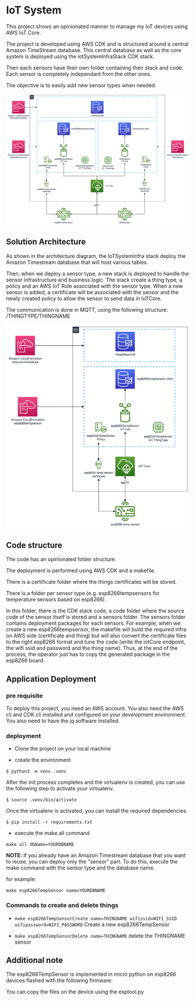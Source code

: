 # IoT System

This project shows an opinionated manner to manage my IoT devices using AWS IoT Core.

The project is developed using AWS CDK and is structured around a central Amazon TimeStream database. This central database as well as the core system is deployed using the iotSystemInfraStack CDK stack.

Then each sensors have their own folder containing their stack and code. Each sensor is completely independant from the other ones.

The objective is to easily add new sensor types when needed.

![Main screen](resources/archifutur.png)


## Solution Architecture

As shown in the architecture diagram, the IoTSystemInfra stack deploy the Amazon Timestream database that will host various tables.

Then, when we deploy a sensor type, a new stack is deployed to handle the sensor infrastructure and business logic. The stack create a thing type, a policy and an AWS IoT Rule associated with the sensor type. When a new sensor is added, a certificate will be associated with the sensor and the newly created policy to allow the sensor to send data in IoTCore.

The communication is done in MQTT, using the following structure: /THINGTYPE/THINGNAME

![Main screen](resources/archi.png)

## Code structure

The code has an opinionated folder structure.

The deployment is performed using AWS CDK and a makefile.

There is a certificate folder where the things certificates will be stored.

There is a folder per sensor type (e.g. esp8266tempsensors for temperature sensors based on esp8266).

In this folder, there is the CDK stack code, a code folder where the source code of the sensor itself is stored and a sensors folder. The sensors folder contains deployment packages for each sensors. For example, when we create a new esp8266tempsensor, the makefile will build the required infra on AWS side (certificate and thing) but will also convert the certificate files to the right esp8266 format and tune the code (write the iotCore endpoint, the wifi ssid and password and the thing name). Thus, at the end of the process, the operator just has to copy the generated package in the esp8266 board.


## Application Deployment

### pre requisite
To deploy this project, you need an AWS account. You also need the AWS cli and CDK cli installed and configured on your development environment. You also need to have the jq software installed.

### deployment

- Clone the project on your local machine

- create the environment
```
$ python3 -m venv .venv
```

After the init process completes and the virtualenv is created, you can use the following
step to activate your virtualenv.

```
$ source .venv/bin/activate
```

Once the virtualenv is activated, you can install the required dependencies.

```
$ pip install -r requirements.txt
```

- execute the make all command

```
make all dbName=YOURDBNAME
```

**NOTE:** If you already have an Amazon Timestream database that you want to reuse, you can deploy only the "sensor" part. To do this, execute the make command with the sensor type and the database name.

for example:
```
make esp8266TempSensor name=YOURDBNAME
```

### Commands to create and delete things

* `make esp8266TempSensorCreate name=THINGNAME wifissid=WIFI_SSID wifipassword=WIFI_PASSWORD` Create a new esp8266TempSensor

* `make esp8266TempSensorDelete name=THINGNAME` delete the THINGNAME sensor

## Additional note
The esp8266TempSensor is implemented in micro python on esp8266 devices flashed with the following firmware:

You can copy the files on the device using the esptool.py